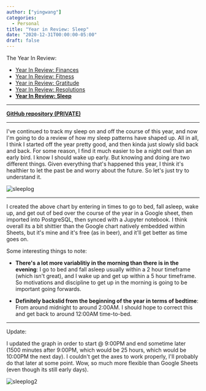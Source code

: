 ```yaml
---
author: ["yingwang"]
categories:
  - Personal
title: "Year in Review: Sleep"
date: "2020-12-31T00:00:00-05:00"
draft: false
---
```


The Year In Review:

-   [Year In Review: Finances](/posts/2020/12/31/old_years_resolutions_finances)
-   [Year In Review: Fitness](/posts/2020/12/31/old_years_resolutions_fitness)
-   [Year in Review:
    Gratitude](/posts/2020/12/31/old_years_resolutions_gratitude)
-   [Year In Review:
    Resolutions](/posts/2020/12/31/old_years_resolutions_review)
-   [**Year In Review:
    Sleep**](/posts/2020/12/31/old_years_resolutions_sleep_schedule)

__________

[**GitHub repository
(PRIVATE)**](https://github.com/yingw787/sleep-log.yingw787.com)

__________

I've continued to track my sleep on and off the course of this year, and now I'm
going to do a review of how my sleep patterns have shaped up. All in all, I
think I started off the year pretty good, and then kinda just slowly slid back
and back. For some reason, I find it much easier to be a night owl than an early
bird. I know I should wake up early. But knowing and doing are two different
things. Given everything that's happened this year, I think it's healthier to
let the past be and worry about the future. So let's just try to understand it.

![sleeplog](/img/posts/2020/12/31/sleep-log.png)

__________

I created the above chart by entering in times to go to bed, fall asleep, wake
up, and get out of bed over the course of the year in a Google sheet, then
imported into PostgreSQL, then synced with a Jupyter notebook. I think overall
its a bit shittier than the Google chart natively embedded within Sheets, but
it's mine and it's free (as in beer), and it'll get better as time goes on.

Some interesting things to note:

- **There's a lot more variablitiy in the morning than there is in the
  evening**: I go to bed and fall asleep usually within a 2 hour timeframe
  (which isn't great), and I wake up and get up within a 5 hour timeframe. So
  motivations and discipline to get up in the morning is going to be important
  going forwards.

- **Definitely backslid from the beginning of the year in terms of bedtime**:
  From around midnight to around 2:00AM. I should hope to correct this and get
  back to around 12:00AM time-to-bed.

__________

Update:

I updated the graph in order to start @ 9:00PM and end sometime later (1500
minutes after 9:00PM, which would be 25 hours, which would be 10:00PM the next
day). I couldn't get the axes to work properly, I'll probably do that later at
some point. Wow, so much more flexible than Google Sheets (even though its still
early days).

![sleeplog2](/img/posts/2020/12/31/sleep-log-2.png)
